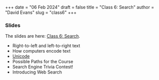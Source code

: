 +++
date = "06 Feb 2024"
draft = false
title = "Class 6: Search"
author = "David Evans"
slug = "class6"
+++

### Slides

The slides are here: [Class 6: Search](https://www.dropbox.com/scl/fi/npm6m3iuvfwehceuczfu2/cs1010-class6.pdf?rlkey=xm47jrjjflhzqkykr6piw1g0b&dl=0).

- Right-to-left and left-to-right text
- How computers encode text
- [Unicode](/unicode)
- Possible Paths for the Course
- Search Engine Trivia Contest!
- Introducing Web Search